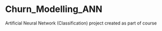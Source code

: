 # Churn_Modelling_ANN
Artificial Neural Network (Classification) project created as part of course 
